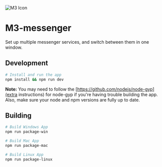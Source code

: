 ![M3 Icon](https://raw.githubusercontent.com/mattmolo/messenger/master/icon/Icon_256x256.png "M3 Icon")

# M3-messenger

Set up multiple messenger services, and switch between them in one window.

## Development
```bash
# Install and run the app
npm install && npm run dev
```
**Note:** You may need to follow the [https://github.com/nodejs/node-gyp](extra instructions)
for node-gyp if you're having trouble building the app. Also, make sure your node and npm
versions are fully up to date.

## Building
```bash
# Build Windows App
npm run package-win

# Build Mac App
npm run package-mac

# Build Linux App
npm run package-linux
```
